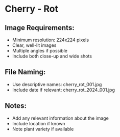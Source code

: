 # Cherry - Rot

## Image Requirements:
- Minimum resolution: 224x224 pixels
- Clear, well-lit images
- Multiple angles if possible
- Include both close-up and wide shots

## File Naming:
- Use descriptive names: cherry_rot_001.jpg
- Include date if relevant: cherry_rot_2024_001.jpg

## Notes:
- Add any relevant information about the image
- Include location if known
- Note plant variety if available
